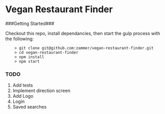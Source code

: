 # Vegan Restaurant Finder

###Getting Started###

Checkout this repo, install dependancies, then start the gulp process with the following:

```
	> git clone git@github.com:zammer/vegan-restaurant-finder.git
	> cd vegan-restaurant-finder
	> npm install
	> npm start
```

### TODO ###

1. Add tests
2. Implement direction screen
3. Add Logo
4. Login
5. Saved searches
